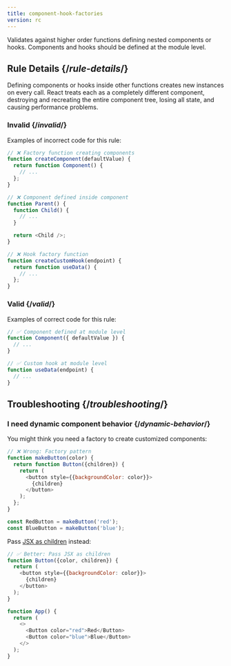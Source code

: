 ```yaml
---
title: component-hook-factories
version: rc
---
```


<Intro>

Validates against higher order functions defining nested components or hooks. Components and hooks should be defined at the module level.

</Intro>

## Rule Details {/*rule-details*/}

Defining components or hooks inside other functions creates new instances on every call. React treats each as a completely different component, destroying and recreating the entire component tree, losing all state, and causing performance problems.

### Invalid {/*invalid*/}

Examples of incorrect code for this rule:

```js {expectedErrors: {'react-compiler': [14]}}
// ❌ Factory function creating components
function createComponent(defaultValue) {
  return function Component() {
    // ...
  };
}

// ❌ Component defined inside component
function Parent() {
  function Child() {
    // ...
  }

  return <Child />;
}

// ❌ Hook factory function
function createCustomHook(endpoint) {
  return function useData() {
    // ...
  };
}
```

### Valid {/*valid*/}

Examples of correct code for this rule:

```js
// ✅ Component defined at module level
function Component({ defaultValue }) {
  // ...
}

// ✅ Custom hook at module level
function useData(endpoint) {
  // ...
}
```

## Troubleshooting {/*troubleshooting*/}

### I need dynamic component behavior {/*dynamic-behavior*/}

You might think you need a factory to create customized components:

```js
// ❌ Wrong: Factory pattern
function makeButton(color) {
  return function Button({children}) {
    return (
      <button style={{backgroundColor: color}}>
        {children}
      </button>
    );
  };
}

const RedButton = makeButton('red');
const BlueButton = makeButton('blue');
```

Pass [JSX as children](/learn/passing-props-to-a-component#passing-jsx-as-children) instead:

```js
// ✅ Better: Pass JSX as children
function Button({color, children}) {
  return (
    <button style={{backgroundColor: color}}>
      {children}
    </button>
  );
}

function App() {
  return (
    <>
      <Button color="red">Red</Button>
      <Button color="blue">Blue</Button>
    </>
  );
}
```
